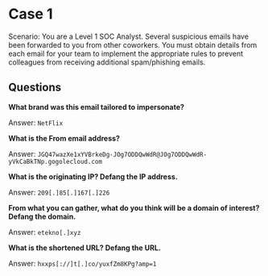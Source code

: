 # Case 1

Scenario: You are a Level 1 SOC Analyst. Several suspicious emails have been forwarded to you from other coworkers. 
You must obtain details from each email for your team to implement the appropriate rules to prevent colleagues from 
receiving additional spam/phishing emails.

## Questions

**What brand was this email tailored to impersonate?**

Answer: `NetFlix`

**What is the From email address?**

Answer: `JGQ47wazXe1xYVBrkeDg-JOg7ODDQwWdR@JOg7ODDQwWdR-yVkCaBkTNp.gogolecloud.com`

**What is the originating IP? Defang the IP address.**

Answer: `209[.]85[.]167[.]226`

**From what you can gather, what do you think will be a domain of interest? Defang the domain.**

Answer: `etekno[.]xyz`

**What is the shortened URL? Defang the URL.**

Answer: `hxxps[://]t[.]co/yuxfZm8KPg?amp=1`



